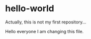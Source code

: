 # hello-world
Actually, this is not my first repository...

Hello everyone I am changing this file.
